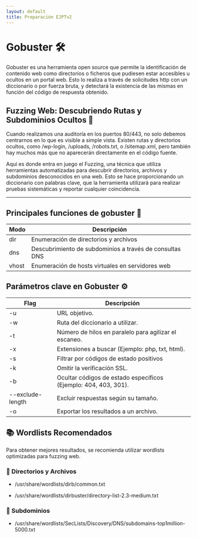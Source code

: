 ```yaml
---
layout: default
title: Preparación EJPTv2
---
```


# Gobuster 🛠️

Gobuster es una herramienta open source que permite la identificación de contenido web como directorios o ficheros que pudiesen estar accesibles u ocultos en un portal web. Esto lo realiza a través de solicitudes http con un diccionario o por fuerza bruta, y detectará la existencia de las mismas en función del código de respuesta obtenido.

##  Fuzzing Web: Descubriendo Rutas y Subdominios Ocultos 📂

Cuando realizamos una auditoría en los puertos 80/443, no solo debemos centrarnos en lo que es visible a simple vista. Existen rutas y directorios ocultos, como /wp-login, /uploads, /robots.txt, o /sitemap.xml, pero también hay muchos más que no aparecerán directamente en el código fuente.

Aquí es donde entra en juego el Fuzzing, una técnica que utiliza herramientas automatizadas para descubrir directorios, archivos y subdominios desconocidos en una web. Esto se hace proporcionando un diccionario con palabras clave, que la herramienta utilizará para realizar pruebas sistemáticas y reportar cualquier coincidencia.

---


## Principales funciones de gobuster 🚀

| Modo      |       Descripción |
|----------- | ---------------- |
| dir       | Enumeración de directorios y archivos
| dns       | Descubrimiento de subdominios a través de consultas DNS
| vhost     | Enumeración de hosts virtuales en servidores web


## Parámetros clave en Gobuster ⚙️

| Flag    |     Descripción | 
| ------- | ---------------- |
| -u       | URL objetivo.   |
| -w        | Ruta del diccionario a utilizar. | 
| -t        | Número de hilos en paralelo para agilizar el escaneo. |
| -x    | Extensiones a buscar (Ejemplo: php, txt, html). |
| -s    | Filtrar por códigos de estado positivos | 
| -k    | Omitir la verificación SSL. |
| -b    | Ocultar códigos de estado específicos (Ejemplo: 404, 403, 301). |
| --exclude-length  | Excluir respuestas según su tamaño. | 
| -o        | Exportar los resultados a un archivo.


## 📚 Wordlists Recomendados

Para obtener mejores resultados, se recomienda utilizar wordlists optimizadas para fuzzing web.

### 📂 Directorios y Archivos

- /usr/share/wordlists/dirb/common.txt

- /usr/share/wordlists/dirbuster/directory-list-2.3-medium.txt

### 📂 Subdominios

- /usr/share/wordlists/SecLists/Discovery/DNS/subdomains-top1million-5000.txt